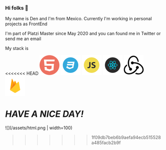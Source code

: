 ### Hi folks 👋

My name is Den and I'm from Mexico. Currently I'm working in personal projects as FrontEnd

I'm part of Platzi Master since May 2020 and you can found me in Twitter or send me an email

My stack is

<<<<<<< HEAD
![](assets/html.png) ![](assets/css.png) ![](assets/js.png) ![](assets/react.png) ![](assets/redux.png) ![](assets/firebase.png)

_HAVE A NICE DAY!_
=======
![](/assets/html.png | width=100)
>>>>>>> 1f09db7beb6b9aefa94ecb515528a485facb2b9f
